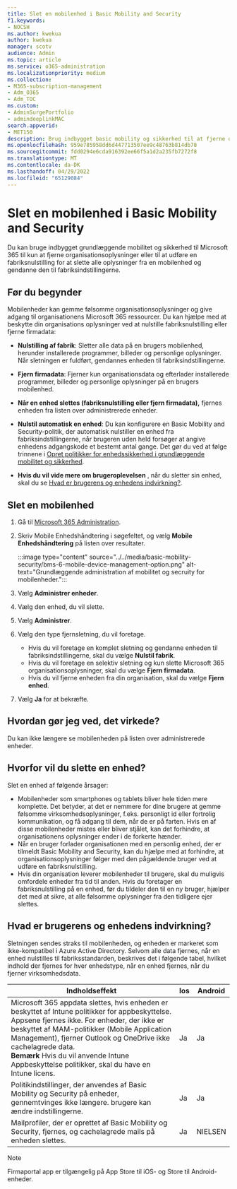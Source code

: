 ```yaml
---
title: Slet en mobilenhed i Basic Mobility and Security
f1.keywords:
- NOCSH
ms.author: kwekua
author: kwekua
manager: scotv
audience: Admin
ms.topic: article
ms.service: o365-administration
ms.localizationpriority: medium
ms.collection:
- M365-subscription-management
- Adm_O365
- Adm_TOC
ms.custom:
- AdminSurgePortfolio
- admindeeplinkMAC
search.appverid:
- MET150
description: Brug indbygget basic mobility og sikkerhed til at fjerne oplysninger fra tilmeldte enheder.
ms.openlocfilehash: 959e785958dd6d447713507ee9c48763b814db78
ms.sourcegitcommit: fdd0294e6cda916392ee66f5a1d2a235fb7272f8
ms.translationtype: MT
ms.contentlocale: da-DK
ms.lasthandoff: 04/29/2022
ms.locfileid: "65129084"
---
```

# <a name="wipe-a-mobile-device-in-basic-mobility-and-security"></a>Slet en mobilenhed i Basic Mobility and Security

Du kan bruge indbygget grundlæggende mobilitet og sikkerhed til Microsoft 365 til kun at fjerne organisationsoplysninger eller til at udføre en fabriksnulstilling for at slette alle oplysninger fra en mobilenhed og gendanne den til fabriksindstillingerne.

## <a name="before-you-begin"></a>Før du begynder

Mobilenheder kan gemme følsomme organisationsoplysninger og give adgang til organisationens Microsoft 365 ressourcer. Du kan hjælpe med at beskytte din organisations oplysninger ved at nulstille fabriksnulstilling eller fjerne firmadata:

- **Nulstilling af fabrik**: Sletter alle data på en brugers mobilenhed, herunder installerede programmer, billeder og personlige oplysninger. Når sletningen er fuldført, gendannes enheden til fabriksindstillingerne.

- **Fjern firmadata**: Fjerner kun organisationsdata og efterlader installerede programmer, billeder og personlige oplysninger på en brugers mobilenhed.

- **Når en enhed slettes (fabriksnulstilling eller fjern firmadata),** fjernes enheden fra listen over administrerede enheder.

- **Nulstil automatisk en enhed**: Du kan konfigurere en Basic Mobility and Security-politik, der automatisk nulstiller en enhed fra fabriksindstillingerne, når brugeren uden held forsøger at angive enhedens adgangskode et bestemt antal gange. Det gør du ved at følge trinnene i [Opret politikker for enhedssikkerhed i grundlæggende mobilitet og sikkerhed](create-device-security-policies.md).

- **Hvis du vil vide mere om brugeroplevelsen** , når du sletter sin enhed, skal du se [Hvad er brugerens og enhedens indvirkning?](#whats-the-user-and-device-impact).

## <a name="wipe-a-mobile-device"></a>Slet en mobilenhed

1. Gå til [Microsoft 365 Administration](../../admin/admin-overview/admin-center-overview.md).

2. Skriv Mobile Enhedshåndtering i søgefeltet, og vælg **Mobile Enhedshåndtering** på listen over resultater.

    :::image type="content" source="../../media/basic-mobility-security/bms-6-mobile-device-management-option.png" alt-text="Grundlæggende administration af mobilitet og secruity for mobilenheder.":::

3. Vælg **Administrer enheder**.

4. Vælg den enhed, du vil slette.

5. Vælg **Administrer**.

6. Vælg den type fjernsletning, du vil foretage.

    - Hvis du vil foretage en komplet sletning og gendanne enheden til fabriksindstillingerne, skal du vælge **Nulstil fabrik**.
    - Hvis du vil foretage en selektiv sletning og kun slette Microsoft 365 organisationsoplysninger, skal du vælge **Fjern firmadata**.
    - Hvis du vil fjerne enheden fra din organisation, skal du vælge **Fjern enhed**.

7. Vælg **Ja** for at bekræfte.

## <a name="how-do-i-know-it-worked"></a>Hvordan gør jeg ved, det virkede?

Du kan ikke længere se mobilenheden på listen over administrerede enheder.

## <a name="why-would-you-want-to-wipe-a-device"></a>Hvorfor vil du slette en enhed?

Slet en enhed af følgende årsager:

- Mobilenheder som smartphones og tablets bliver hele tiden mere komplette. Det betyder, at det er nemmere for dine brugere at gemme følsomme virksomhedsoplysninger, f.eks. personligt id eller fortrolig kommunikation, og få adgang til dem, når de er på farten. Hvis en af disse mobilenheder mistes eller bliver stjålet, kan det forhindre, at organisationens oplysninger ender i de forkerte hænder.
- Når en bruger forlader organisationen med en personlig enhed, der er tilmeldt Basic Mobility and Security, kan du hjælpe med at forhindre, at organisationsoplysninger følger med den pågældende bruger ved at udføre en fabriksnulstilling.
- Hvis din organisation leverer mobilenheder til brugere, skal du muligvis omfordele enheder fra tid til anden. Hvis du foretager en fabriksnulstilling på en enhed, før du tildeler den til en ny bruger, hjælper det med at sikre, at alle følsomme oplysninger fra den tidligere ejer slettes.

## <a name="whats-the-user-and-device-impact"></a>Hvad er brugerens og enhedens indvirkning?

Sletningen sendes straks til mobilenheden, og enheden er markeret som ikke-kompatibel i Azure Active Directory. Selvom alle data fjernes, når en enhed nulstilles til fabriksstandarden, beskrives det i følgende tabel, hvilket indhold der fjernes for hver enhedstype, når en enhed fjernes, når du fjerner virksomhedsdata.

|Indholdseffekt|Ios|Android|
|---|---|---|
|Microsoft 365 appdata slettes, hvis enheden er beskyttet af Intune politikker for appbeskyttelse. Appsene fjernes ikke. For enheder, der ikke er beskyttet af MAM-politikker (Mobile Application Management), fjerner Outlook og OneDrive ikke cachelagrede data.<br/>**Bemærk** Hvis du vil anvende Intune Appbeskyttelse politikker, skal du have en Intune licens.|Ja|Ja|
|Politikindstillinger, der anvendes af Basic Mobility og Security på enheder, gennemtvinges ikke længere. brugere kan ændre indstillingerne.|Ja|Ja|
|Mailprofiler, der er oprettet af Basic Mobility og Security, fjernes, og cachelagrede mails på enheden slettes.|Ja|NIELSEN|

> [!NOTE]
> Firmaportal app er tilgængelig på App Store til iOS- og Store til Android-enheder.
